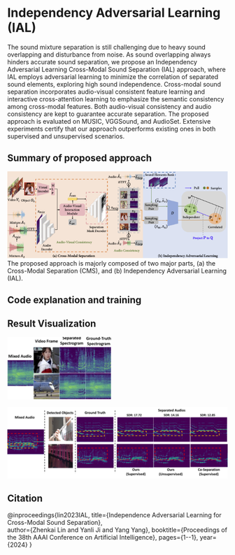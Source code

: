 # Independency Adversarial Learning (IAL)
The sound mixture separation is still challenging due to heavy sound overlapping and disturbance from noise. As sound overlapping always hinders accurate sound separation, we propose an Independency Adversarial Learning Cross-Modal Sound Separation (IAL) approach, where IAL employs adversarial learning to minimize the correlation of separated sound elements, exploring high sound independence. Cross-modal sound separation incorporates audio-visual consistent feature learning and interactive cross-attention learning to emphasize the semantic consistency among cross-modal features. Both audio-visual consistency and audio consistency are kept to guarantee accurate separation. The proposed approach is evaluated on MUSIC, VGGSound, and AudioSet. Extensive experiments certify that our approach outperforms existing ones in both supervised and unsupervised scenarios.

##  Summary of proposed approach
![Framework](https://github.com/yanliji/IAL/blob/main/Image/Framework1.png)
The proposed approach is majorly composed of two major parts, (a) the Cross-Modal Separation (CMS), and (b) Independency Adversarial Learning (IAL). 

##  Code explanation and training


##  Result Visualization
![Separation results of audio spectrums in the AVE dataset.](https://github.com/yanliji/IAL/blob/main/Image/AVESeparationResults.png)

![Mixture separation results.](https://github.com/yanliji/IAL/blob/main/Image/Supervised%20Separation%20Results%20(1).png "Mixture separation results.")

## Citation

@inproceedings{lin2023IAL,
  title={Independence Adversarial Learning for Cross-Modal Sound Separation},  
  author={Zhenkai Lin and Yanli Ji and Yang Yang},
  booktitle={Proceedings of the 38th AAAI Conference on Artificial Intelligence},
  pages={1--1},
  year={2024}
}
